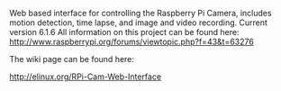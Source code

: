 Web based interface for controlling the Raspberry Pi Camera, includes motion detection, time lapse, and image and video recording.
Current version 6.1.6
All information on this project can be found here: http://www.raspberrypi.org/forums/viewtopic.php?f=43&t=63276

The wiki page can be found here:

http://elinux.org/RPi-Cam-Web-Interface
